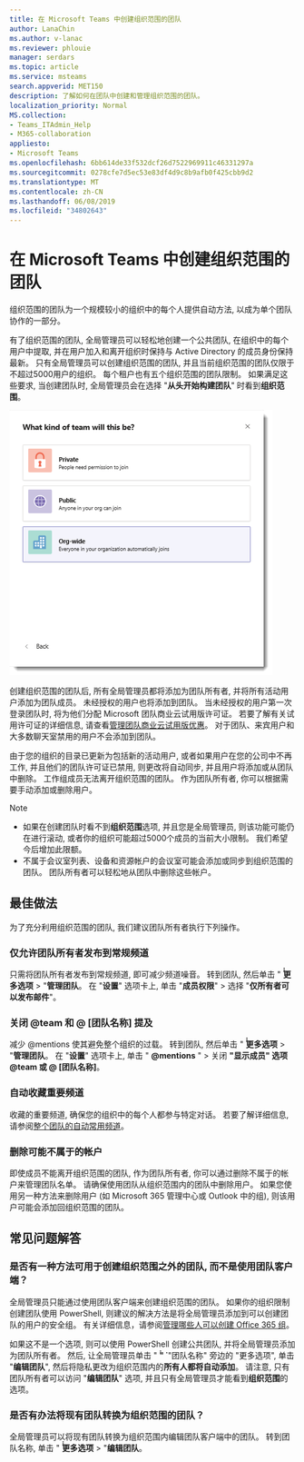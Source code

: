 ```yaml
---
title: 在 Microsoft Teams 中创建组织范围的团队
author: LanaChin
ms.author: v-lanac
ms.reviewer: phlouie
manager: serdars
ms.topic: article
ms.service: msteams
search.appverid: MET150
description: 了解如何在团队中创建和管理组织范围的团队。
localization_priority: Normal
MS.collection:
- Teams_ITAdmin_Help
- M365-collaboration
appliesto:
- Microsoft Teams
ms.openlocfilehash: 6bb614de33f532dcf26d7522969911c46331297a
ms.sourcegitcommit: 0278cfe7d5ec53e83df4d9c8b9afb0f425cbb9d2
ms.translationtype: MT
ms.contentlocale: zh-CN
ms.lasthandoff: 06/08/2019
ms.locfileid: "34802643"
---
```

# <a name="create-an-org-wide-team-in-microsoft-teams"></a>在 Microsoft Teams 中创建组织范围的团队

组织范围的团队为一个规模较小的组织中的每个人提供自动方法, 以成为单个团队协作的一部分。
 
有了组织范围的团队, 全局管理员可以轻松地创建一个公共团队, 在组织中的每个用户中提取, 并在用户加入和离开组织时保持与 Active Directory 的成员身份保持最新。 只有全局管理员可以创建组织范围的团队, 并且当前组织范围的团队仅限于不超过5000用户的组织。 每个租户也有五个组织范围的团队限制。  如果满足这些要求, 当创建团队时, 全局管理员会在选择 "**从头开始构建团队**" 时看到**组织范围**。 

![组织范围选项的屏幕截图, 用于创建组织范围的团队](media/create-org-wide-team.png "组织范围选项的屏幕截图, 用于创建组织范围的团队")

创建组织范围的团队后, 所有全局管理员都将添加为团队所有者, 并将所有活动用户添加为团队成员。 未经授权的用户也将添加到团队。 当未经授权的用户第一次登录团队时, 将为他们分配 Microsoft 团队商业云试用版许可证。 若要了解有关试用许可证的详细信息, 请查看[管理团队商业云试用版优惠](iw-trial-teams.md)。 对于团队、来宾用户和大多数聊天室禁用的用户不会添加到团队。 

由于您的组织的目录已更新为包括新的活动用户, 或者如果用户在您的公司中不再工作, 并且他们的团队许可证已禁用, 则更改将自动同步, 并且用户将添加或从团队中删除。 工作组成员无法离开组织范围的团队。 作为团队所有者, 你可以根据需要手动添加或删除用户。

> [!NOTE]
> - 如果在创建团队时看不到**组织范围**选项, 并且您是全局管理员, 则该功能可能仍在进行滚动, 或者你的组织可能超过5000个成员的当前大小限制。 我们希望今后增加此限额。
> - 不属于会议室列表、设备和资源帐户的会议室可能会添加或同步到组织范围的团队。 团队所有者可以轻松地从团队中删除这些帐户。

## <a name="best-practices"></a>最佳做法
为了充分利用组织范围的团队, 我们建议团队所有者执行下列操作。

### <a name="allow-only-team-owners-to-post-to-the-general-channel"></a>仅允许团队所有者发布到常规频道
只需将团队所有者发布到常规频道, 即可减少频道噪音。 转到团队, 然后单击 " **̇̇̇更多选项** > "**管理团队**。 在 "**设置**" 选项卡上, 单击 "**成员权限**" > 选择 "**仅所有者可以发布邮件**"。
### <a name="turn-off-team-and-team-name-mentions"></a>关闭 @team 和 @ [团队名称] 提及
 减少 @mentions 使其避免整个组织的过载。 转到团队, 然后单击 " **̇̇̇更多选项** > "**管理团队**。 在 "**设置**" 选项卡上, 单击 " <strong>@mentions</strong> " > 关闭 **"显示成员" 选项 @team 或 @ [团队名称]**。 
### <a name="automatically-favorite-important-channels"></a>自动收藏重要频道
 收藏的重要频道, 确保您的组织中的每个人都参与特定对话。 若要了解详细信息, 请参阅[整个团队的自动常用频道](https://support.office.com/article/auto-favorite-channels-for-the-whole-team-a948272c-5aa5-429c-863c-4e1e1cd6b0f6)。

### <a name="remove-accounts-that-might-not-belong"></a>删除可能不属于的帐户
即使成员不能离开组织范围的团队, 作为团队所有者, 你可以通过删除不属于的帐户来管理团队名单。 请确保使用团队从组织范围内的团队中删除用户。  如果您使用另一种方法来删除用户 (如 Microsoft 365 管理中心或 Outlook 中的组), 则该用户可能会添加回组织范围的团队。 

## <a name="faq"></a>常见问题解答

### <a name="is-there-a-way-to-create-an-org-wide-team-other-than-using-the-teams-client"></a>是否有一种方法可用于创建组织范围之外的团队, 而不是使用团队客户端？ 

全局管理员只能通过使用团队客户端来创建组织范围的团队。 如果你的组织限制创建团队使用 PowerShell, 则建议的解决方法是将全局管理员添加到可以创建团队的用户的安全组。 有关详细信息，请参阅[管理哪些人可以创建 Office 365 组](https://docs.microsoft.com/office365/admin/create-groups/manage-creation-of-groups)。 

如果这不是一个选项, 则可以使用 PowerShell 创建公共团队, 并将全局管理员添加为团队所有者。 然后, 让全局管理员单击 " **̇̇" ̇** "团队名称" 旁边的 "更多选项", 单击 "**编辑团队**", 然后将隐私更改为组织范围内的**所有人都将自动添加**。 请注意, 只有团队所有者可以访问 "**编辑团队**" 选项, 并且只有全局管理员才能看到**组织范围**的选项。

### <a name="is-there-a-way-to-convert-an-existing-team-to-an-org-wide-team"></a>是否有办法将现有团队转换为组织范围的团队？

全局管理员可以将现有团队转换为组织范围内编辑团队客户端中的团队。
转到团队名称, 单击 " **̇̇̇更多选项** > "**编辑团队**。
